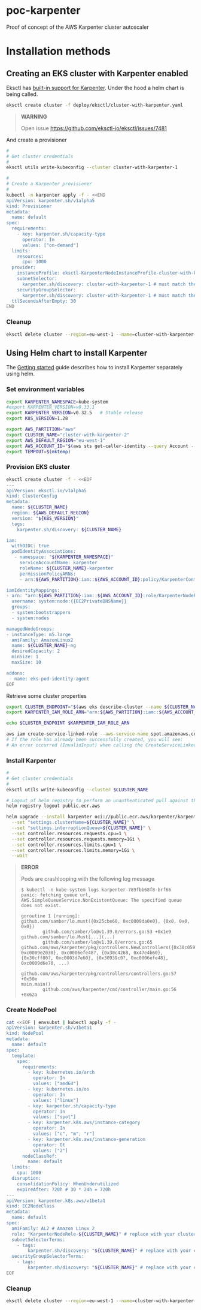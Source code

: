 # poc-karpenter

Proof of concept of the AWS Karpenter cluster autoscaler

# Installation methods

## Creating an EKS cluster with Karpenter enabled

Eksctl has [built-in support for Karpenter](https://eksctl.io/usage/eksctl-karpenter/). Under the hood a helm chart is being called.

```bash
eksctl create cluster -f deploy/eksctl/cluster-with-karpenter.yaml
```

> **WARNING**
>
>  Open issue
>  https://github.com/eksctl-io/eksctl/issues/7481
>  

And create a provisioner

```bash
#
# Get cluster credentials
#
eksctl utils write-kubeconfig --cluster cluster-with-karpenter-1

#
# Create a Karpenter provisioner
#
kubectl -n karpenter apply -f - <<END
apiVersion: karpenter.sh/v1alpha5
kind: Provisioner
metadata:
  name: default
spec:
  requirements:
    - key: karpenter.sh/capacity-type
      operator: In
      values: ["on-demand"]
  limits:
    resources:
      cpu: 1000
  provider:
    instanceProfile: eksctl-KarpenterNodeInstanceProfile-cluster-with-karpenter-1
    subnetSelector:
      karpenter.sh/discovery: cluster-with-karpenter-1 # must match the tag set in the config file
    securityGroupSelector:
      karpenter.sh/discovery: cluster-with-karpenter-1 # must match the tag set in the config file
  ttlSecondsAfterEmpty: 30
END
```

### Cleanup

```bash
eksctl delete cluster --region=eu-west-1 --name=cluster-with-karpenter-1
```

## Using Helm chart to install Karpenter

The [Getting started](https://karpenter.sh/docs/getting-started/getting-started-with-karpenter/) guide describes how
to install Karpenter separately using helm.

### Set environment variables

```bash
export KARPENTER_NAMESPACE=kube-system
#export KARPENTER_VERSION=v0.33.1
export KARPENTER_VERSION=v0.32.5   # Stable release
export K8S_VERSION=1.28

export AWS_PARTITION="aws" 
export CLUSTER_NAME="cluster-with-karpenter-2"
export AWS_DEFAULT_REGION="eu-west-1"
export AWS_ACCOUNT_ID="$(aws sts get-caller-identity --query Account --output text)"
export TEMPOUT=$(mktemp)
```

### Provision EKS cluster

```bash
eksctl create cluster -f - <<EOF
---
apiVersion: eksctl.io/v1alpha5
kind: ClusterConfig
metadata:
  name: ${CLUSTER_NAME}
  region: ${AWS_DEFAULT_REGION}
  version: "${K8S_VERSION}"
  tags:
    karpenter.sh/discovery: ${CLUSTER_NAME}

iam:
  withOIDC: true
  podIdentityAssociations:
   - namespace: "${KARPENTER_NAMESPACE}"
     serviceAccountName: karpenter
     roleName: ${CLUSTER_NAME}-karpenter
     permissionPolicyARNs:
     - arn:${AWS_PARTITION}:iam::${AWS_ACCOUNT_ID}:policy/KarpenterControllerPolicy-${CLUSTER_NAME}

iamIdentityMappings:
- arn: "arn:${AWS_PARTITION}:iam::${AWS_ACCOUNT_ID}:role/KarpenterNodeRole-${CLUSTER_NAME}"
  username: system:node:{{EC2PrivateDNSName}}
  groups:
  - system:bootstrappers
  - system:nodes

managedNodeGroups:
- instanceType: m5.large
  amiFamily: AmazonLinux2
  name: ${CLUSTER_NAME}-ng
  desiredCapacity: 2
  minSize: 1
  maxSize: 10

addons:
 - name: eks-pod-identity-agent
EOF
```

Retrieve some cluster properties

```bash
export CLUSTER_ENDPOINT="$(aws eks describe-cluster --name ${CLUSTER_NAME} --query "cluster.endpoint" --output text)"
export KARPENTER_IAM_ROLE_ARN="arn:${AWS_PARTITION}:iam::${AWS_ACCOUNT_ID}:role/${CLUSTER_NAME}-karpenter"

echo $CLUSTER_ENDPOINT $KARPENTER_IAM_ROLE_ARN
```

```bash
aws iam create-service-linked-role --aws-service-name spot.amazonaws.com || true
# If the role has already been successfully created, you will see:
# An error occurred (InvalidInput) when calling the CreateServiceLinkedRole operation: Service role name AWSServiceRoleForEC2Spot has been taken in this account, please try a different suffix.
```

### Install Karpenter

```bash
#
# Get cluster credentials
#
eksctl utils write-kubeconfig --cluster $CLUSTER_NAME

# Logout of helm registry to perform an unauthenticated pull against the public ECR
helm registry logout public.ecr.aws

helm upgrade --install karpenter oci://public.ecr.aws/karpenter/karpenter --version "${KARPENTER_VERSION}" --namespace "${KARPENTER_NAMESPACE}" --create-namespace \
  --set "settings.clusterName=${CLUSTER_NAME}" \
  --set "settings.interruptionQueue=${CLUSTER_NAME}" \
  --set controller.resources.requests.cpu=1 \
  --set controller.resources.requests.memory=1Gi \
  --set controller.resources.limits.cpu=1 \
  --set controller.resources.limits.memory=1Gi \
  --wait
```

> 
> **ERROR**
>
> Pods are crashlooping with the following log message
>
> ```
> $ kubectl -n kube-system logs karpenter-789fbb68f8-brf66
> panic: fetching queue url, AWS.SimpleQueueService.NonExistentQueue: The specified queue does not exist.
> 
> goroutine 1 [running]:
> github.com/samber/lo.must({0x25cbe60, 0xc0009da0e0}, {0x0, 0x0, 0x0})
>         github.com/samber/lo@v1.39.0/errors.go:53 +0x1e9
> github.com/samber/lo.Must[...](...)
>         github.com/samber/lo@v1.39.0/errors.go:65
> github.com/aws/karpenter/pkg/controllers.NewControllers({0x30c0598, 0xc0009e2030}, 0xc0006efe48?, {0x30c4268, 0x47e4b60}, {0x30cff80?, 0xc0003d7e60}, {0x30939c0?, 0xc0006efe48}, 0xc0009d6e70, ...)
>         github.com/aws/karpenter/pkg/controllers/controllers.go:57 +0x50e
> main.main()
>         github.com/aws/karpenter/cmd/controller/main.go:56 +0x62a
> ```

### Create NodePool

```bash
cat <<EOF | envsubst | kubectl apply -f -
apiVersion: karpenter.sh/v1beta1
kind: NodePool
metadata:
  name: default
spec:
  template:
    spec:
      requirements:
        - key: kubernetes.io/arch
          operator: In
          values: ["amd64"]
        - key: kubernetes.io/os
          operator: In
          values: ["linux"]
        - key: karpenter.sh/capacity-type
          operator: In
          values: ["spot"]
        - key: karpenter.k8s.aws/instance-category
          operator: In
          values: ["c", "m", "r"]
        - key: karpenter.k8s.aws/instance-generation
          operator: Gt
          values: ["2"]
      nodeClassRef:
        name: default
  limits:
    cpu: 1000
  disruption:
    consolidationPolicy: WhenUnderutilized
    expireAfter: 720h # 30 * 24h = 720h
---
apiVersion: karpenter.k8s.aws/v1beta1
kind: EC2NodeClass
metadata:
  name: default
spec:
  amiFamily: AL2 # Amazon Linux 2
  role: "KarpenterNodeRole-${CLUSTER_NAME}" # replace with your cluster name
  subnetSelectorTerms:
    - tags:
        karpenter.sh/discovery: "${CLUSTER_NAME}" # replace with your cluster name
  securityGroupSelectorTerms:
    - tags:
        karpenter.sh/discovery: "${CLUSTER_NAME}" # replace with your cluster name
EOF
```

### Cleanup

```bash
eksctl delete cluster --region=eu-west-1 --name=cluster-with-karpenter-2
```
